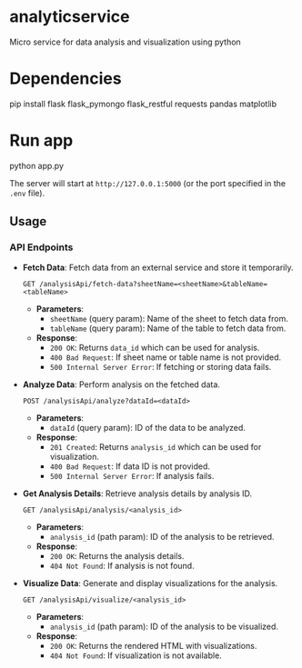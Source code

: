 # analyticservice
Micro service for data analysis and visualization using python

# Dependencies
pip install flask flask_pymongo flask_restful requests pandas matplotlib

# Run app
python app.py

The server will start at `http://127.0.0.1:5000` (or the port specified in the `.env` file).

## Usage

### API Endpoints

- **Fetch Data**: Fetch data from an external service and store it temporarily.
    ```http
    GET /analysisApi/fetch-data?sheetName=<sheetName>&tableName=<tableName>
    ```
    - **Parameters**: 
        - `sheetName` (query param): Name of the sheet to fetch data from.
        - `tableName` (query param): Name of the table to fetch data from.
    - **Response**:
        - `200 OK`: Returns `data_id` which can be used for analysis.
        - `400 Bad Request`: If sheet name or table name is not provided.
        - `500 Internal Server Error`: If fetching or storing data fails.

- **Analyze Data**: Perform analysis on the fetched data.
    ```http
    POST /analysisApi/analyze?dataId=<dataId>
    ```
    - **Parameters**: 
        - `dataId` (query param): ID of the data to be analyzed.
    - **Response**:
        - `201 Created`: Returns `analysis_id` which can be used for visualization.
        - `400 Bad Request`: If data ID is not provided.
        - `500 Internal Server Error`: If analysis fails.

- **Get Analysis Details**: Retrieve analysis details by analysis ID.
    ```http
    GET /analysisApi/analysis/<analysis_id>
    ```
    - **Parameters**: 
        - `analysis_id` (path param): ID of the analysis to be retrieved.
    - **Response**:
        - `200 OK`: Returns the analysis details.
        - `404 Not Found`: If analysis is not found.

- **Visualize Data**: Generate and display visualizations for the analysis.
    ```http
    GET /analysisApi/visualize/<analysis_id>
    ```
    - **Parameters**: 
        - `analysis_id` (path param): ID of the analysis to be visualized.
    - **Response**:
        - `200 OK`: Returns the rendered HTML with visualizations.
        - `404 Not Found`: If visualization is not available.